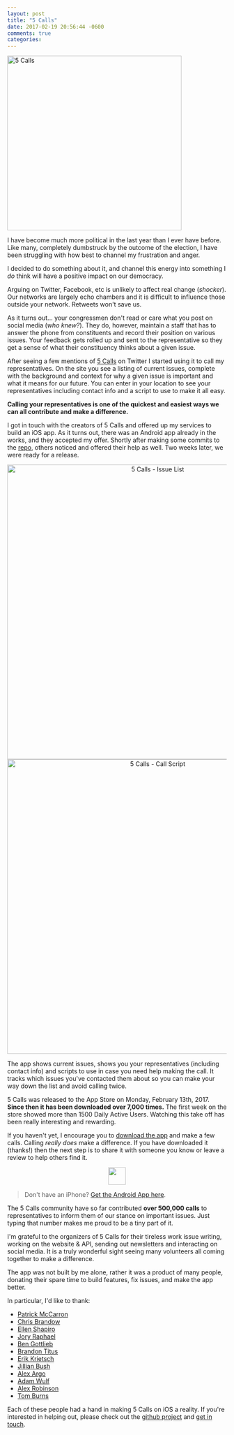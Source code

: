 ```yaml
---
layout: post
title: "5 Calls"
date: 2017-02-19 20:56:44 -0600
comments: true
categories:
---
```


<img alt="5 Calls" src="https://5calls.org/img/5calls-logotype.png" width="400">

I have become much more political  in the last year than I ever have before. Like many, completely dumbstruck by the outcome of the election, I have been struggling with how best to channel my frustration and anger.

I decided to do something about it, and channel this energy into something I _do_ think will have a positive impact on our democracy.

Arguing on Twitter, Facebook, etc is unlikely to affect real change (_shocker_). Our networks are largely echo chambers and it is difficult to influence those outside your network. Retweets won't save us.

<!-- more -->

As it turns out... your congressmen don't read or care what you post on social media (_who knew?_). They do, however, maintain a staff that has to answer the phone from constituents and record their position on various issues. Your feedback gets rolled up and sent to the representative so they get a sense of what their constituency thinks about a given issue.

After seeing a few mentions of [5 Calls](https://5calls.org) on Twitter I started using it to call my representatives. On the site you see a listing of current issues, complete with the background and context for why a given issue is important and what it means for our future. You can enter in your location to see your representatives including contact info and a script to use to make it all easy.

**Calling your representatives is one of the quickest and easiest ways we can all contribute and make a difference.**

I got in touch with the creators of 5 Calls and offered up my services to build an iOS app. As it turns out, there was an Android app already in the works, and they accepted my offer. Shortly after making some commits to the [repo](https://github.com/5calls/ios), others noticed and offered their help as well. Two weeks later, we were ready for a release.

<div style="text-align: center">
<a href="https://itunes.apple.com/us/app/5-calls/id1202558609?mt=8" target="_blank">
<img style="width: 675px" src="http://benpublic.s3.amazonaws.com/blog/5calls/issues-list-phone.png" alt="5 Calls - Issue List">
</a>

<a href="https://itunes.apple.com/us/app/5-calls/id1202558609?mt=8" target="_blank">
<img style="width: 675px" src="http://benpublic.s3.amazonaws.com/blog/5calls/call-script-phone.png" alt="5 Calls - Call Script">
</a>
</div>

The app shows current issues, shows you your representatives (including  contact info) and scripts to use in case you need help making the call. It tracks which issues you've contacted them about so you can make your way down the list and avoid calling twice.

5 Calls was released to the App Store on Monday, February 13th, 2017. **Since then it has been downloaded over 7,000 times.**  The first week on the store showed more than 1500 Daily Active Users. Watching this take off has been really interesting and rewarding.

If you haven't yet, I encourage you to [download the app](https://itunes.apple.com/us/app/5-calls/id1202558609?mt=8) and make a few calls. Calling _really does_ make a difference. If you have downloaded it (thanks!) then the next step is to share it with someone you know or leave a review to help others find it.

<div style="text-align: center">
<a href="https://itunes.apple.com/us/app/5-calls/id1202558609?mt=8" target="_blank">
 <img src="https://5calls.org/img/app-store.svg" height="40">
</a>
</div>

> Don't have an iPhone? [Get the Android App here](https://play.google.com/store/apps/details?id=org.a5calls.android.a5calls&hl=en).

The 5 Calls community have so far contributed **over 500,000 calls** to representatives to inform them of our stance on important issues. Just typing that number makes me proud to be a tiny part of it.

I'm grateful to the organizers of 5 Calls for their tireless work issue writing, working on the website & API, sending out newsletters and interacting on social media. It is a truly wonderful sight seeing many volunteers all coming together to make a difference.

The app was not built by me alone, rather it was a product of many people, donating their spare time to build features, fix issues, and make the app better.

In particular, I'd like to thank:

* [Patrick McCarron](https://twitter.com/mccarron)
* [Chris Brandow](https://twitter.com/chrisbrandow)
* [Ellen Shapiro](https://twitter.com/designatednerd)
* [Jory Raphael](https://twitter.com/sensibleworld)
* [Ben Gottlieb](https://twitter.com/bengottlieb)
* [Brandon Titus](https://twitter.com/bjtitus)
* [Erik Krietsch](https://twitter.com/erikkrietsch)
* [Jillian Bush](https://twitter.com/iosjillian)
* [Alex Argo](https://twitter.com/alexargo)
* [Adam Wulf](https://twitter.com/adamwulf)
* [Alex Robinson](https://github.com/alexanderjrobinson)
* [Tom Burns](https://twitter.com/tomburns)

Each of these people had a hand in making 5 Calls on iOS a reality. If you're interested in helping out, please check out the [github project](https://github.com/5calls/ios) and [get in touch](mailto:make5calls@gmail.com).
